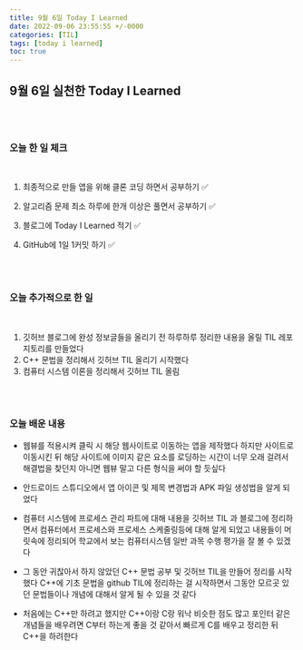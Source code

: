 ```yaml
---
title: 9월 6일 Today I Learned
date: 2022-09-06 23:55:55 +/-0000
categories: [TIL]
tags: [today i learned]
toc: true
---
```


## 9월 6일 실천한 Today I Learned

<br><br>

### 오늘 한 일 체크
<br>

1. 최종적으로 만들 앱을 위해 클론 코딩 하면서 공부하기 ✅
        
2. 알고리즘 문제 최소 하루에 한개 이상은 풀면서 공부하기 ✅

3. 블로그에 Today I Learned 적기 ✅

4. GitHub에 1일 1커밋 하기 ✅

<br><br>

### 오늘 추가적으로 한 일
<br>

1. 깃허브 블로그에 완성 정보글들을 올리기 전 하루하루 정리한 내용을 올릴 TIL 레포지토리를 만들었다 
2. C++ 문법을 정리해서 깃허브 TIL 올리기 시작했다
3. 컴퓨터 시스템 이론을 정리해서 깃허브 TIL 올림

<br><br>

### 오늘 배운 내용

* 웹뷰를 적용시켜 클릭 시 해당 웹사이트로 이동하는 앱을 제작했다 하지만
사이트로 이동시킨 뒤 해당 사이트에 이미지 같은 요소를 로딩하는 시간이 너무 오래 걸려서
해결법을 찾던지 아니면 웹뷰 말고 다른 형식을 써야 할 듯싶다

* 안드로이드 스튜디오에서 앱 아이콘 및 제목 변경법과 APK 파일 생성법을 알게 되었다

* 컴퓨터 시스템에 프로세스 관리 파트에 대해 내용을 깃허브 TIL 과 블로그에 정리하면서 컴퓨터에서 프로세스와 프로세스 스케줄링등에 대해 알게 되었고 내용들이 머릿속에 정리되어 학교에서 보는 컴퓨터시스템 일반 과목 수행 평가을 잘 볼 수 있겠다

* 그 동안 귀찮아서 하지 않았던 C++ 문법 공부 및 깃허브 TIL을 만들어 정리를 시작했다
C++에 기초 문법을 github TIL에 정리하는 걸 시작하면서 그동안 모르곳 있던 문법들이나
개념에 대해서 알게 될 수 있을 것 같다

* 처음에는 C++만 하려고 했지만 C++이랑 C랑 워낙 비슷한 점도 많고 포인터 같은 개념들을
배우려면 C부터 하는게 좋을 것 같아서 빠르게 C를 배우고 정리한 뒤 C++을 하려한다 



